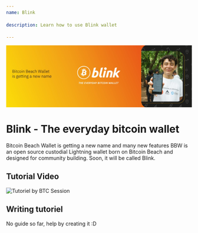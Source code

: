 ```yaml
---
name: Blink

description: Learn how to use Blink wallet

---
```


![cover](assets/cover.jpeg)

# Blink - The everyday bitcoin wallet

Bitcoin Beach Wallet is getting a new name and many new features
BBW is an open source custodial Lightning wallet born on Bitcoin Beach and designed for community building. Soon, it will be called Blink.

## Tutorial Video

![Tutoriel by BTC Session](https://youtu.be/q3QwxCd1EZE)

## Writing tutoriel

No guide so far, help by creating it :D
